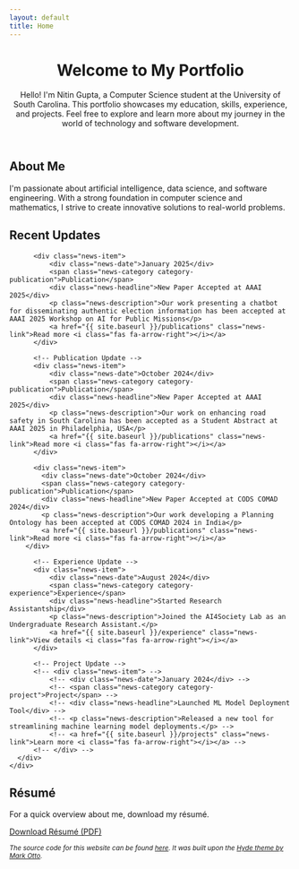 ```yaml
---
layout: default
title: Home
---
```


<div class="main-content">
  <header class="hero-section">
    <h1 class="hero-title">Welcome to My Portfolio</h1>
    <div class="hero-content">
      <p class="hero-text">
        Hello! I'm Nitin Gupta, a Computer Science student at the University of South Carolina. This portfolio showcases my education, skills, experience, and projects. Feel free to explore and learn more about my journey in the world of technology and software development.
      </p>
    </div>
  </header>

  <section class="about-section">
    <h2 class="section-title">About Me</h2>
    <div class="section-content">
      <p>
        I'm passionate about artificial intelligence, data science, and software engineering. With a strong foundation in computer science and mathematics, I strive to create innovative solutions to real-world problems.
      </p>
    </div>
  </section>

  <div class="news-section">
    <h2 class="news-title">Recent Updates</h2>
    <div class="news-scroll-container">
      <div class="news-grid">

          <div class="news-item">
              <div class="news-date">January 2025</div>
              <span class="news-category category-publication">Publication</span>
              <div class="news-headline">New Paper Accepted at AAAI 2025</div>
              <p class="news-description">Our work presenting a chatbot for disseminating authentic election information has been accepted at AAAI 2025 Workshop on AI for Public Missions</p>
              <a href="{{ site.baseurl }}/publications" class="news-link">Read more <i class="fas fa-arrow-right"></i></a>
          </div>

          <!-- Publication Update -->
          <div class="news-item">
              <div class="news-date">October 2024</div>
              <span class="news-category category-publication">Publication</span>
              <div class="news-headline">New Paper Accepted at AAAI 2025</div>
              <p class="news-description">Our work on enhancing road safety in South Carolina has been accepted as a Student Abstract at AAAI 2025 in Philadelphia, USA</p>
              <a href="{{ site.baseurl }}/publications" class="news-link">Read more <i class="fas fa-arrow-right"></i></a>
          </div>

          <div class="news-item">
            <div class="news-date">October 2024</div>
            <span class="news-category category-publication">Publication</span>
            <div class="news-headline">New Paper Accepted at CODS COMAD 2024</div>
            <p class="news-description">Our work developing a Planning Ontology has been accepted at CODS COMAD 2024 in India</p>
            <a href="{{ site.baseurl }}/publications" class="news-link">Read more <i class="fas fa-arrow-right"></i></a>
        </div>

          <!-- Experience Update -->
          <div class="news-item">
              <div class="news-date">August 2024</div>
              <span class="news-category category-experience">Experience</span>
              <div class="news-headline">Started Research Assistantship</div>
              <p class="news-description">Joined the AI4Society Lab as an Undergraduate Research Assistant.</p>
              <a href="{{ site.baseurl }}/experience" class="news-link">View details <i class="fas fa-arrow-right"></i></a>
          </div>

          <!-- Project Update -->
          <!-- <div class="news-item"> -->
              <!-- <div class="news-date">January 2024</div> -->
              <!-- <span class="news-category category-project">Project</span> -->
              <!-- <div class="news-headline">Launched ML Model Deployment Tool</div> -->
              <!-- <p class="news-description">Released a new tool for streamlining machine learning model deployments.</p> -->
              <!-- <a href="{{ site.baseurl }}/projects" class="news-link">Learn more <i class="fas fa-arrow-right"></i></a> -->
          <!-- </div> -->
      </div>
    </div>
  </div>

  <section class="resume-section">
    <h2 class="section-title">Résumé</h2>
    <p>For a quick overview about me, download my résumé.</p>
    <a href="https://g-nitin.github.io/portfolio/assets/Nitin_Gupta_Résumé.pdf" class="resume-btn">
      <i class="fas fa-file-pdf"></i> Download Résumé (PDF)
    </a>
  </section>

  <footer class="site-footer">
    <p>
      <small><i>The source code for this website can be found 
        <a href="https://github.com/g-nitin/portfolio" target="_blank">here</a>. It was built upon the 
        <a href="https://github.com/poole/hyde" target="_blank">Hyde theme by Mark Otto</a>.
      </i></small>
    </p>
  </footer>
</div>
